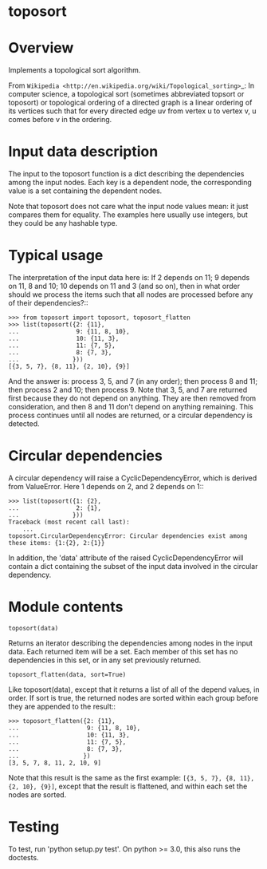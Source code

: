 toposort
========

Overview
========

Implements a topological sort algorithm.

From `Wikipedia <http://en.wikipedia.org/wiki/Topological_sorting>`_:
In computer science, a topological sort (sometimes abbreviated topsort
or toposort) or topological ordering of a directed graph is a linear
ordering of its vertices such that for every directed edge uv from
vertex u to vertex v, u comes before v in the ordering.

Input data description
======================

The input to the toposort function is a dict describing the
dependencies among the input nodes. Each key is a dependent node, the
corresponding value is a set containing the dependent nodes.

Note that toposort does not care what the input node values mean: it
just compares them for equality. The examples here usually use
integers, but they could be any hashable type.

Typical usage
=============

The interpretation of the input data here is: If 2 depends on 11; 9
depends on 11, 8 and 10; 10 depends on 11 and 3 (and so on), then in what
order should we process the items such that all nodes are processed
before any of their dependencies?::

    >>> from toposort import toposort, toposort_flatten
    >>> list(toposort({2: {11},
    ...                9: {11, 8, 10},
    ...                10: {11, 3},
    ...                11: {7, 5},
    ...                8: {7, 3},
    ...               }))
    [{3, 5, 7}, {8, 11}, {2, 10}, {9}]

And the answer is: process 3, 5, and 7 (in any order); then process 8
and 11; then process 2 and 10; then process 9. Note that 3, 5, and 7
are returned first because they do not depend on anything. They are
then removed from consideration, and then 8 and 11 don't depend on
anything remaining. This process continues until all nodes are
returned, or a circular dependency is detected.

Circular dependencies
=====================

A circular dependency will raise a CyclicDependencyError, which is
derived from ValueError.  Here 1 depends on 2, and 2 depends on 1::

    >>> list(toposort({1: {2},
    ...                2: {1},
    ...               }))
    Traceback (most recent call last):
        ...
    toposort.CircularDependencyError: Circular dependencies exist among these items: {1:{2}, 2:{1}}

In addition, the 'data' attribute of the raised CyclicDependencyError
will contain a dict containing the subset of the input data involved
in the circular dependency.


Module contents
===============

``toposort(data)``

Returns an iterator describing the dependencies among nodes in the
input data. Each returned item will be a set. Each member of this set
has no dependencies in this set, or in any set previously returned.

``toposort_flatten(data, sort=True)``

Like toposort(data), except that it returns a list of all of the
depend values, in order. If sort is true, the returned nodes are sorted within
each group before they are appended to the result::

    >>> toposort_flatten({2: {11},
    ...                   9: {11, 8, 10},
    ...                   10: {11, 3},
    ...                   11: {7, 5},
    ...                   8: {7, 3},
    ...                  })
    [3, 5, 7, 8, 11, 2, 10, 9]

Note that this result is the same as the first example: ``[{3, 5, 7}, {8, 11}, {2, 10}, {9}]``,
except that the result is flattened, and within each set the nodes
are sorted.


Testing
=======

To test, run 'python setup.py test'. On python >= 3.0, this also runs the doctests.
